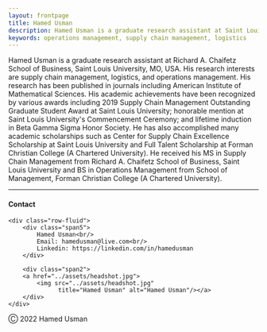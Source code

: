 ```yaml
---
layout: frontpage
title: Hamed Usman
description: Hamed Usman is a graduate research assistant at Saint Louis University. 
keywords: operations management, supply chain management, logistics
---
```


Hamed Usman is a graduate research assistant at Richard A. Chaifetz School of Business, Saint Louis University, MO, USA. His research interests are supply chain management, logistics, and operations management. His research has been published in journals including American Institute of Mathematical Sciences. His academic achievements have been recognized by various awards including 2019 Supply Chain Management Outstanding Graduate Student Award at Saint Louis University; honorable mention at Saint Louis University's Commencement Ceremony; and lifetime induction in Beta Gamma Sigma Honor Society. He has also accomplished many academic scholarships such as Center for Supply Chain Excellence Scholarship at Saint Louis University and Full Talent Scholarship at Forman Christian College (A Chartered University). He received his MS in Supply Chain Management from Richard A. Chaifetz School of Business, Saint Louis University and BS in Operations Management from School of Management, Forman Christian College (A Chartered University).

---


<div class="container">
<h4><a name="contact"></a>Contact</h4>

    <div class="row-fluid">
        <div class="span5">
            Hamed Usman<br/>
            Email: hamedusman@live.com<br/>
            Linkedin: https://linkedin.com/in/hamedusman
        </div>

        <div class="span2">
        <a href="../assets/headshot.jpg">
            <img src="../assets/headshot.jpg"
                  title="Hamed Usman" alt="Hamed Usman"/></a>
        </div>
    </div>
</div>

Ⓒ 2022 Hamed Usman
